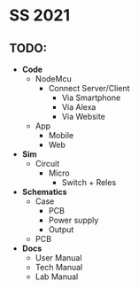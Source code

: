 # SS 2021

## TODO:
- __Code__
  - NodeMcu
    - Connect Server/Client
      - Via Smartphone
      - Via Alexa
      - Via Website
  - App
    - Mobile
    - Web
- __Sim__
  - Circuit
    - Micro
      - Switch + Reles
- __Schematics__
  - Case
    - PCB
    - Power supply
    - Output
  - PCB
- __Docs__
  - User Manual
  - Tech Manual
  - Lab Manual
